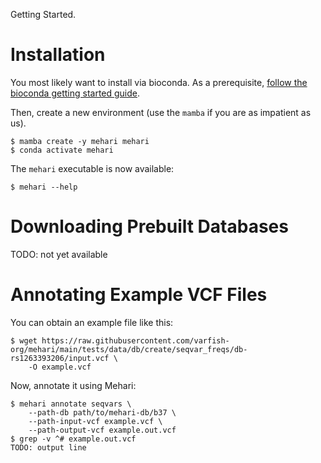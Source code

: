 Getting Started.

# Installation

You most likely want to install via bioconda.
As a prerequisite, [follow the bioconda getting started guide](http://bioconda.github.io/#usage).

Then, create a new environment (use the `mamba` if you are as impatient as us).

```text
$ mamba create -y mehari mehari
$ conda activate mehari
```

The `mehari` executable is now available:

```
$ mehari --help
```

# Downloading Prebuilt Databases

TODO: not yet available

# Annotating Example VCF Files

You can obtain an example file like this:

```text
$ wget https://raw.githubusercontent.com/varfish-org/mehari/main/tests/data/db/create/seqvar_freqs/db-rs1263393206/input.vcf \
    -O example.vcf
```

Now, annotate it using Mehari:

```text
$ mehari annotate seqvars \
    --path-db path/to/mehari-db/b37 \
    --path-input-vcf example.vcf \
    --path-output-vcf example.out.vcf
$ grep -v ^# example.out.vcf
TODO: output line
```

